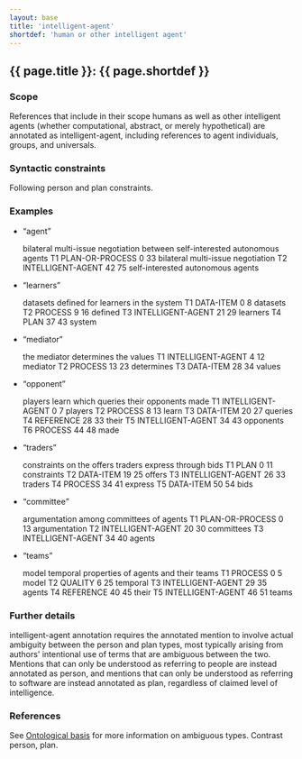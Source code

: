```yaml
---
layout: base
title: 'intelligent-agent'
shortdef: 'human or other intelligent agent'
---
```


## <a class="span" nolink>{{ page.title }}</a>: {{ page.shortdef }}


### Scope

References that include in their scope humans as well as other
intelligent agents (whether computational, abstract, or merely
hypothetical) are annotated as 
<a class="span" nolink>intelligent-agent</a>, including references
to agent individuals, groups, and universals.


### Syntactic constraints

Following <a class="span">person</a> and <a class="span">plan</a>
constraints.


### Examples

* <q>agent</q>

  <div class="ann-annotation">
  bilateral multi-issue negotiation between self-interested autonomous agents
  T1 PLAN-OR-PROCESS 0 33 bilateral multi-issue negotiation
  T2 INTELLIGENT-AGENT 42 75 self-interested autonomous agents 
  </div>

* <q>learners</q>

  <div class="ann-annotation">
  datasets defined for learners in the system
  T1 DATA-ITEM 0 8 datasets
  T2 PROCESS 9 16 defined
  T3 INTELLIGENT-AGENT 21 29 learners
  T4 PLAN 37 43 system 
  </div>

* <q>mediator</q>

  <div class="ann-annotation">
  the mediator determines the values
  T1 INTELLIGENT-AGENT 4 12 mediator
  T2 PROCESS 13 23 determines
  T3 DATA-ITEM 28 34 values 
  </div>

* <q>opponent</q>

  <div class="ann-annotation">
  players learn which queries their opponents made
  T1 INTELLIGENT-AGENT 0 7 players
  T2 PROCESS 8 13 learn
  T3 DATA-ITEM 20 27 queries
  T4 REFERENCE 28 33 their
  T5 INTELLIGENT-AGENT 34 43 opponents
  T6 PROCESS 44 48 made
  </div>

* <q>traders</q>

  <div class="ann-annotation">
  constraints on the offers traders express through bids
  T1 PLAN 0 11 constraints
  T2 DATA-ITEM 19 25 offers
  T3 INTELLIGENT-AGENT 26 33 traders
  T4 PROCESS 34 41 express
  T5 DATA-ITEM 50 54 bids
  </div>

* <q>committee</q>

  <div class="ann-annotation">
  argumentation among committees of agents
  T1 PLAN-OR-PROCESS 0 13 argumentation
  T2 INTELLIGENT-AGENT 20 30 committees
  T3 INTELLIGENT-AGENT 34 40 agents
  </div>

* <q>teams</q>

  <div class="ann-annotation">
  model temporal properties of agents and their teams
  T1 PROCESS 0 5 model
  T2 QUALITY 6 25 temporal
  T3 INTELLIGENT-AGENT 29 35 agents
  T4 REFERENCE 40 45 their
  T5 INTELLIGENT-AGENT 46 51 teams
  </div>



### Further details

<a class="span" nolink>intelligent-agent</a> annotation requires the
annotated mention to involve actual ambiguity between the <a
class="span">person</a> and <a class="span">plan</a> types, most
typically arising from authors' intentional use of terms that are
ambiguous between the two. Mentions that can only be understood as
referring to people are instead annotated as <a
class="span">person</a>, and mentions that can only be understood as
referring to software are instead annotated as <a
class="span">plan</a>, regardless of claimed level of intelligence.


### References

See [Ontological basis](../ontological-basis.html#ambiguous-types) for more information on ambiguous types. Contrast <a
class="span">person</a>, <a class="span">plan</a>.
